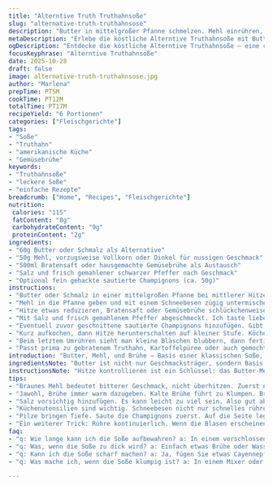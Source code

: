 ```yaml
---
title: "Alterntive Truth Truthahnsoße"
slug: "alternative-truth-truthahnsose"
description: "Butter in mittelgroßer Pfanne schmelzen. Mehl einrühren, ständig rühren, bis leicht nussig duftet. Nach und nach Bratensaft oder Gemüsebrühe zugeben, klumpenfrei rühren. Vorsichtig würzen. Kurz köcheln lassen, bis Soße dick wird, dabei beobachten - Geruch und Konsistenz geben Bescheid. Gelegentlich gedämpfte Zwiebeln für mehr Aroma testen. Kann mit fein geschnittenem gebratenem Pilz für einen besonderen Kick versehen werden. Zeitangaben variabel, Hauptsache sieht nicht mehlig und ist samtig. Für Gäste oder Alltagshunger, passt überall zu Geflügel, Kartoffelpüree oder Füllung."
metaDescription: "Erlebe die köstliche Alterntive Truthahnsoße mit Butter, Mehl und Brühe – perfekt für Geflügelgerichte und feierliche Anlässe."
ogDescription: "Entdecke die köstliche Alterntive Truthahnsoße – eine cremige Soße für dein Festessen oder den alltäglichen Genuss."
focusKeyphrase: "Alterntive Truthahnsoße"
date: 2025-10-28
draft: false
image: alternative-truth-truthahnsose.jpg
author: "Marlena"
prepTime: PT5M
cookTime: PT12M
totalTime: PT17M
recipeYield: "6 Portionen"
categories: ["Fleischgerichte"]
tags:
- "Soße"
- "Truthahn"
- "amerikanische Küche"
- "Gemüsebrühe"
keywords:
- "Truthahnsoße"
- "leckere Soße"
- "einfache Rezepte"
breadcrumb: ["Home", "Recipes", "Fleischgerichte"]
nutrition: 
 calories: "115"
 fatContent: "8g"
 carbohydrateContent: "9g"
 proteinContent: "2g"
ingredients:
- "60g Butter oder Schmalz als Alternative"
- "50g Mehl, vorzugsweise Vollkorn oder Dinkel für nussigen Geschmack"
- "500ml Bratensaft oder hausgemachte Gemüsebrühe als Austausch"
- "Salz und frisch gemahlener schwarzer Pfeffer nach Geschmack"
- "Optional fein gehackte sautierte Champignons (ca. 50g)"
instructions:
- "Butter oder Schmalz in einer mittelgroßen Pfanne bei mittlerer Hitze langsam zerlassen. Nicht zu heiß, sonst verbrennt die Butter und gibt bitteren Geschmack."
- "Mehl in die Pfanne geben und mit einem Schneebesen zügig untermischen. Rühren nicht einstellen. Entsteht eine blonde Mehlschwitze, leicht nussiges Aroma setzt nach etwa 2 bis 3 Minuten ein."
- "Hitze etwas reduzieren, Bratensaft oder Gemüsebrühe schlückchenweise dazugießen und sofort kräftig rühren damit keine Klümpchen entstehen. Durch ständiges Weiterrühren entsteht eine deutlich cremigere Soße."
- "Mit Salz und frisch gemahlenem Pfeffer abgeschmeckt. Ich taste lieber behutsam vorsichtig, Soßen sind oft bei zu viel Salz kaputt."
- "Eventuell zuvor geschnittene sautierte Champignons hinzufügen. Gibt mehr Tiefe, ohne die Soße mit Innereien zu überladen – die ich meist weglasse."
- "Kurz aufkochen, dann Hitze herunterschalten auf kleiner Stufe. Köchelt rund 8 bis 10 Minuten, bis die Soße merklich dicklich und samtig wird. Passt auf: zu lange Kochen macht sie dünn."
- "Beim letztem Umrühren sieht man kleine Bläschen blubbern, dann fertig. Sofort servieren – warm, nicht zu dick, nicht zu flüssig. Lauwarm lässt sie sich nachwürzen, kalt dickt sie noch nach."
- "Passt prima zu gebratenem Truthahn, Kartoffelpüree oder auch gemochtem Maisbrotfüllung."
introduction: "Butter, Mehl, und Brühe – Basis einer klassischen Soße, aber nicht einfach. Schon oft zu dick gekocht, zu klumpig, oder flach geschmeckt. Meine Lösung? Ein bisschen mehr Gefühl für den Zeitpunkt, wann die Mehlschwitze braun statt braun-brenzlig wird. Gemüsebrühe statt festen Fond als Alternative, falls keine Innereien greifbar. Man lernt aus jedem Topf, jede Charge schmeckt anders. Ich verzichte meist auf Leber oder gekochte Eier darin. Klingt seltsam, aber purer Geschmack vom Bratensaft reicht mir. Nachwürzen im letzten Moment, statt mal eben alles in den Topf. Dazwischen bewege ich den Schneebesen ohne Pause – absolut nötig, um Klumpen zu verhindern und die Soße glänzend zu halten. So wird die Soße nicht zäh oder mehlig, sondern lebendig auf der Zunge."
ingredientsNote: "Butter ist nicht nur Geschmacksträger, sondern Basis für die Mehlschwitze – sie darf nicht bräunen, nur leicht schmelzen. Schmalz wie Schweineschmalz oder Gänseschmalz sind herzhafte Alternativen mit mehr Würze. Mehl kann man zu gleichen Teilen durch Dinkel ersetzen, das verleiht eine leicht nussige Note und macht die Soße etwas dunkler. Wichtig: Das Mehl wirklich unter ständigem Rühren einarbeiten, sonst klumpt es schnell. Brühe so heiß wie möglich zugeben, kalte Flüssigkeit führt zur Klumpenbildung. Wer keine Fleischbrühe hat, kann mit kräftiger Gemüsebrühe oder Wasser plus Brühwürfel improvisieren – Geschmack verliert man dann ein wenig, das kompensiert man besser mit intensiver Würze. Gewürze sparsam einsetzen, es gibt die Gefahr, dass Soßen schnell zu salzig oder zu fade werden. Pilze sind mein Geheimtipp für mehr Umami, wenn man auf Innereien verzichten möchte."
instructionsNote: "Hitze kontrollieren ist ein Schlüssel: das Butter-Mehl-Gemisch darf nicht braun werden, sonst schmeckt die Soße bitter. Ein leichtes goldgelb ist das Ziel, das dauert rund 2 bis 3 Minuten, dann kommt die Brühe. Die Menge Brühe portionsweise eingießen und sofort kräftig mit dem Schneebesen rühren, das verhindert unerwünschte Klümpchenbildung. Wenn sie drin sind, hilft ein Sieb oder Mixer-Quick-Fix kaum – besser gleich richtig arbeiten. Die Soße wird zunächst recht dünn sein, mit der Hitze später dickt sie nach. Würzen niemals frühzeitig, sonst schmeckt alles schnell überwürzt. Beim Köcheln Blasen an der Oberfläche zeigen, dass Stärke sich entrollt und bindet. Final sollte die Soße seidig, nicht zu fest oder zu dünn sein. Manchmal koche ich die Soße für etwa 8 bis 10 Minuten, die helfen dem Geschmack sich zu entfalten, mehr als eine schnelle Guss aus dem Topf. Butter fürs Finish drin lassen, schadet nie. Sofort servieren, sonst trocknet sie aus oder wird zu dick beim Abkühlen."
tips:
- "Braunes Mehl bedeutet bitterer Geschmack, nicht überhitzen. Zuerst nur leicht schmelzen. Das Aroma von Nussigkeit entwickelt sich in 2 bis 3 Minuten. Richtiges Timing ist entscheidend. Kühlen Sie also nicht ab. Gutes Mehl von guter Qualität essen."
- "Jawohl, Brühe immer warm dazugeben. Kalte Brühe führt zu Klumpen. Brühe ruhig vorher erhitzen. Wenn nichts zur Hand, einfach etwas Wasser erhitzen, mit Würfeln würzen. Drehen und rühren müssen Sie dann auch."
- "Salz vorsichtig hinzufügen. Es kann leicht zu viel sein. Also gut abschmecken. Zu wenig kann man nachwürzen, zu viel muss die ganze Soße retten. Das Geheimnis ist also, bei jedem Löffel zu probieren. Mehr Gefühl hilft Ihnen."
- "Küchenutensilien sind wichtig. Schneebesen nicht nur schnelles rühren. Gut durchmixen. Sie brauchen auch eine gute Pfanne. Ein schwerer Boden hilft, die Hitze besser zu verteilen. Ihre Ergebnisse werden konsistenter sein."
- "Pilze bringen Tiefe. Saute die Champignons zuerst. Auf die Seite legen, in die Soße rühren, wenn sie fertig ist. Sie machen die Soße aufregend. Auch ohne Innereien einfach köstlich."
- "Ein weiterer Trick: Rühre kontinuierlich. Wenn die Blasen erscheinen, ist die Soße fast fertig. Aber darauf achten, nicht zu lange köcheln. Kühlen Sie nicht ab, die Gefahr die Soße zu trennen."
faq:
- "q: Wie lange kann ich die Soße aufbewahren? a: In einem verschlossenen Behälter im Kühlschrank 3 bis 4 Tage. Kann auch gefroren werden. Einfrieren bis zu einem Monat möglich."
- "q: Was, wenn die Soße zu dick wird? a: Einfach etwas Brühe oder Wasser hinzufügen. Schließlich rühren. Manchmal muss man etwas Geduld haben."
- "q: Kann ich die Soße scharf machen? a: Ja, fügen Sie etwas Cayennepfeffer oder Chili ein. Es verändert alles. Aber nicht gleich übertreiben."
- "q: Was mache ich, wenn die Soße klumpig ist? a: In einem Mixer oder durch ein Sieb geben. Du kannst das verhindern. Vorsicht, Klumpen mögen sich immer verstecken."

---
```

